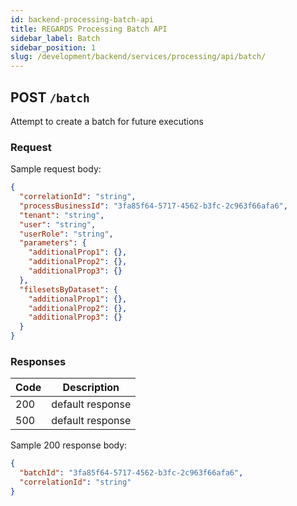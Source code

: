 ```yaml
---
id: backend-processing-batch-api
title: REGARDS Processing Batch API
sidebar_label: Batch
sidebar_position: 1
slug: /development/backend/services/processing/api/batch/
---
```


## POST `/batch`

Attempt to create a batch for future executions

### Request

Sample request body:

```json
{
  "correlationId": "string",
  "processBusinessId": "3fa85f64-5717-4562-b3fc-2c963f66afa6",
  "tenant": "string",
  "user": "string",
  "userRole": "string",
  "parameters": {
    "additionalProp1": {},
    "additionalProp2": {},
    "additionalProp3": {}
  },
  "filesetsByDataset": {
    "additionalProp1": {},
    "additionalProp2": {},
    "additionalProp3": {}
  }
}
```

### Responses

| Code | Description      |
| ---- | ---------------- |
| 200  | default response |
| 500  | default response |

Sample 200 response body:

```json
{
  "batchId": "3fa85f64-5717-4562-b3fc-2c963f66afa6",
  "correlationId": "string"
}
```
